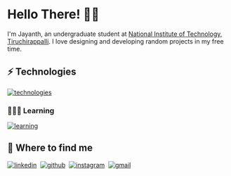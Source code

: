# Hello There! 👋🏽

I'm Jayanth, an undergraduate student at [National Institute of Technology, Tiruchirappalli](https://www.nitt.edu). I love designing and developing random projects in my free time.

## ⚡️ Technologies

[![technologies](https://go-skill-icons.vercel.app/api/icons?i=html,css,js,ts,react,nextjs,tailwind,nodejs,swift,py,figma)]()

### 👨🏽‍💻 Learning

[![learning](https://go-skill-icons.vercel.app/api/icons?i=rust,go,docker)]()

## 🔎 Where to find me

[![linkedin](https://go-skill-icons.vercel.app/api/icons?i=linkedin)](https://linkedin.com/in/jayanthh71)&nbsp;
[![github](https://go-skill-icons.vercel.app/api/icons?i=github)](https://github.com/jayanthh71)&nbsp;
[![instagram](https://go-skill-icons.vercel.app/api/icons?i=instagram)](https://instagram.com/jayanthh.h)&nbsp;
[![gmail](https://go-skill-icons.vercel.app/api/icons?i=gmail)](mailto:jayanth37069@gmail.com)&nbsp;
